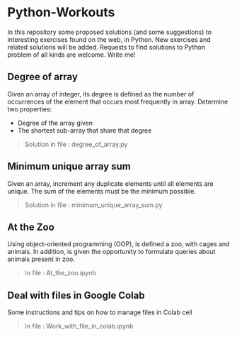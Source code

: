 # Python-Workouts
In this repository some proposed solutions (and some suggestions) to interesting exercises found on the web, in Python. New exercises and related solutions will be added. Requests to find solutions to Python problem of all kinds are welcome. Write me!


## Degree of array 

Given an array of integer, its degree is defined as the number of occurrences of the element that occurs most frequently in array.
Determine two properties:
- Degree of the array given
- The shortest sub-array that share that degree     

>Solution in file : degree_of_array.py


## Minimum unique array sum

Given an array, increment any duplicate elements until all elements are unique. The sum of the elements must be the minimum possible.

>Solution in file : minimum_unique_array_sum.py

## At the Zoo

Using object-oriented programming (OOP), is defined a zoo, with cages and animals. In addition, is given the opportunity to formulate queries about animals present in zoo.

>In file : At_the_zoo.ipynb

## Deal with files in Google Colab

Some instructions and tips on how to manage files in Colab cell

>In file : Work_with_file_in_colab.ipynb

           
